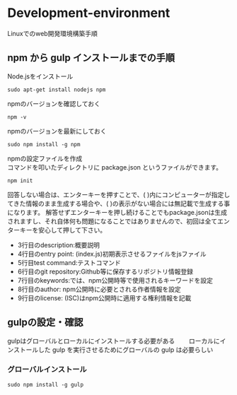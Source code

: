 # Development-environment
Linuxでのweb開発環境構築手順　

## npm から gulp インストールまでの手順  
  Node.jsをインストール  
~~~
sudo apt-get install nodejs npm
~~~
  npmのバージョンを確認しておく
~~~
npm -v
~~~
  npmのバージョンを最新にしておく
~~~
sudo npm install -g npm
~~~
  npmの設定ファイルを作成  
  コマンドを叩いたディレクトリに package.json というファイルができます。
~~~
npm init
~~~
回答しない場合は、エンターキーを押すことで、( )内にコンピューターが指定してきた情報のまま生成する場合や、( )の表示がない場合には無記載で生成する事になります。
解答せずエンターキーを押し続けることでもpackage.jsonは生成されますし、それ自体何も問題になることではありませんので、初回は全てエンターキーを安心して押して下さい。

* 3行目のdescription:概要説明
* 4行目のentry point: (index.js)初期表示させるファイルをjsファイル
* 5行目test command:テストコマンド
* 6行目のgit repository:Github等に保存するリポジトリ情報登録
* 7行目のkeywords:では、npm公開時等で使用されるキーワードを設定
* 8行目のauthor: npm公開時に必要とされる作者情報を設定
* 9行目のlicense: (ISC)はnpm公開時に適用する権利情報を記載

## gulpの設定・確認  
gulpはグローバルとローカルにインストールする必要がある　　
ローカルにインストールした gulp を実行させるためにグローバルの gulp は必要らしい  
### グローバルインストール
~~~
sudo npm install -g gulp
~~~

